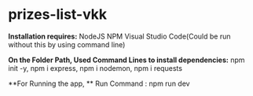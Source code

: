# prizes-list-vkk

**Installation requires:**
  NodeJS
  NPM
  Visual Studio Code(Could be run without this by using command line)
  
**On the Folder Path, Used Command Lines to install dependencies:**
npm init -y,
npm i express,
npm i nodemon,
npm i requests

**For Running the app, **
Run Command : npm run dev 
